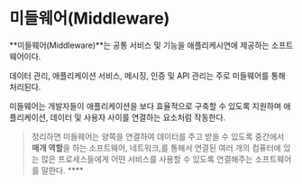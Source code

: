# 미들웨어(Middleware)

**미들웨어(Middleware)**는 공통 서비스 및 기능을 애플리케시연에 제공하는 소프트웨어이다.

데이터 관리, 애플리케이션 서비스, 메시징, 인증 및 API 관리는 주로 미들웨어를 통해 처리된다.

미들웨어는 개발자들이 애플리케이션을 보다 효율적으로 구축할 수 있도록 지원하며 애플리케이션, 데이터 및 사용자 사이를 연결하는 요소처럼 작동한다.

> 정리하면 미들웨어는 양쪽을 연결하여 데이터를 주고 받을 수 있도록 중간에서 **매개 역할**을 하는 소프트웨어, 네트워크,를 통해서 연결된 여러 개의 컴퓨터에 있는 많은 프로세스들에게 어떤 서비스를 사용할 수 있도록 연결해주는 소프트웨어를 말한다. \*\*\*\*
